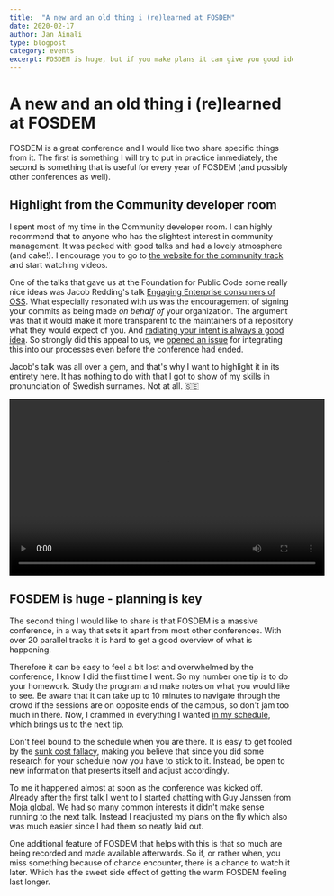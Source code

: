 ```yaml
---
title:  "A new and an old thing i (re)learned at FOSDEM"
date: 2020-02-17
author: Jan Ainali
type: blogpost
category: events
excerpt: FOSDEM is huge, but if you make plans it can give you good ideas.
---
```


# A new and an old thing i (re)learned at FOSDEM

FOSDEM is a great conference and I would like two share specific things from it. The first is something I will try to put in practice immediately, the second is something that is useful for every year of FOSDEM (and possibly other conferences as well).

## Highlight from the Community developer room

I spent most of my time in the Community developer room. I can highly recommend that to anyone who has the slightest interest in community management. It was packed with good talks and had a lovely atmosphere (and cake!). I encourage you to go to [the website for the community track](https://fosdem.org/2020/schedule/track/community_devroom/) and start watching videos.

One of the talks that gave us at the Foundation for Public Code some really nice ideas was Jacob Redding's talk [Engaging Enterprise consumers of OSS](https://fosdem.org/2020/schedule/event/enterpriseoss/). What especially resonated with us was the encouragement of signing your commits as being made *on behalf of* your organization. The argument was that it would make it more transparent to the maintainers of a repository what they would expect of you. And [radiating your intent is always a good idea](https://medium.com/@ElizAyer/dont-ask-forgiveness-radiate-intent-d36fd22393a3). So strongly did this appeal to us, we [opened an issue](https://github.com/publiccodenet/about/issues/562) for integrating this into our processes even before the conference had ended.

Jacob's talk was all over a gem, and that's why I want to highlight it in its entirety here. It has nothing to do with that I got to show of my skills in pronunciation of Swedish surnames. Not at all. 🇸🇪

<video width="560" height="314" controls>
  <source src="https://video.fosdem.org/2020/UB5.230/enterpriseoss.mp4" type="video/mp4">
  <source src="https://video.fosdem.org/2020/UB5.230/enterpriseoss.webm" type="video/webm">
Your browser does not support the video tag.
</video>

## FOSDEM is huge - planning is key

The second thing I would like to share is that FOSDEM is a massive conference, in a way that sets it apart from most other conferences. With over 20 parallel tracks it is hard to get a good overview of what is happening.

Therefore it can be easy to feel a bit lost and overwhelmed by the conference, I know I did the first time I went. So my number one tip is to do your homework. Study the program and make notes on what you would like to see. Be aware that it can take up to 10 minutes to navigate through the crowd if the sessions are on opposite ends of the campus, so don't jam too much in there. Now, I crammed in everything I wanted [in my schedule](https://ainali.com/2020/planning-fosdem-2020/), which brings us to the next tip.

Don't feel bound to the schedule when you are there. It is easy to get fooled by the [sunk cost fallacy](https://en.wikipedia.org/wiki/Escalation_of_commitment), making you believe that since you did some research for your schedule now you have to stick to it. Instead, be open to new information that presents itself and adjust accordingly.

To me it happened almost at soon as the conference was kicked off. Already after the first talk I went to I started chatting with Guy Janssen from [Moja global](https://moja.global). We had so many common interests it didn't make sense running to the next talk. Instead I readjusted my plans on the fly which also was much easier since I had them so neatly laid out.

One additional feature of FOSDEM that helps with this is that so much are being recorded and made available afterwards. So if, or rather when, you miss something because of chance encounter, there is a chance to watch it later. Which has the sweet side effect of getting the warm FOSDEM feeling last longer.
